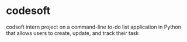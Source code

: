 # codesoft


codsoft intern project on a command-line to-do list application in Python that allows users to create, update, and track their task
